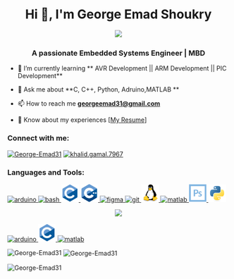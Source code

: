 <h1 align="center">Hi 👋, I'm George Emad Shoukry  </h1>
<p align="center"><img src="https://readme-typing-svg.herokuapp.com?size=30&duration=3500&center=true&vCenter=true&multiline=true&width=800&height=100&lines=%E2%80%9CDon't+Panic.%E2%80%9D+..."></p>
<h3 align="center">A passionate Embedded Systems Engineer | MBD </h3>

- 🌱 I’m currently learning **  AVR Development || ARM Development || PIC Development**

- 💬 Ask me about **C, C++, Python, Adruino,MATLAB **

- 📫 How to reach me **georgeemad31@gmail.com**

- 📄 Know about my experiences [[My Resume]()]

<h3 align="left">Connect with me:</h3>
<p align="left">
<a href="https://www.linkedin.com/in/george-emad-99b18b196?lipi=urn%3Ali%3Apage%3Ad_flagship3_profile_view_base_contact_details%3B4rqZc0xPQ4WbRVXKNADn0Q%3D%3D" target="blank"><img align="center" src="https://raw.githubusercontent.com/rahuldkjain/github-profile-readme-generator/master/src/images/icons/Social/linked-in-alt.svg" alt="George-Emad31" height="30" width="40" /></a>
<a href="https://www.facebook.com/george.emad.735" target="blank"><img align="center" src="https://raw.githubusercontent.com/rahuldkjain/github-profile-readme-generator/master/src/images/icons/Social/facebook.svg" alt="khalid.gamal.7967" height="30" width="40" /></a>
</p>

<h3 align="left">Languages and Tools:</h3>
<p align="left"> <a href="https://www.arduino.cc/" target="_blank" rel="noreferrer"> <img src="https://cdn.worldvectorlogo.com/logos/arduino-1.svg" alt="arduino" width="40" height="40"/> </a> <a href="https://www.gnu.org/software/bash/" target="_blank" rel="noreferrer"> <img src="https://www.vectorlogo.zone/logos/gnu_bash/gnu_bash-icon.svg" alt="bash" width="40" height="40"/> </a> <a href="https://www.cprogramming.com/" target="_blank" rel="noreferrer"> <img src="https://raw.githubusercontent.com/devicons/devicon/master/icons/c/c-original.svg" alt="c" width="40" height="40"/> </a> <a href="https://www.w3schools.com/cpp/" target="_blank" rel="noreferrer"> <img src="https://raw.githubusercontent.com/devicons/devicon/master/icons/cplusplus/cplusplus-original.svg" alt="cplusplus" width="40" height="40"/> </a> <a href="https://www.figma.com/" target="_blank" rel="noreferrer"> <img src="https://www.vectorlogo.zone/logos/figma/figma-icon.svg" alt="figma" width="40" height="40"/> </a> <a href="https://git-scm.com/" target="_blank" rel="noreferrer"> <img src="https://www.vectorlogo.zone/logos/git-scm/git-scm-icon.svg" alt="git" width="40" height="40"/> </a> <a href="https://www.linux.org/" target="_blank" rel="noreferrer"> <img src="https://raw.githubusercontent.com/devicons/devicon/master/icons/linux/linux-original.svg" alt="linux" width="40" height="40"/> </a> <a href="https://www.mathworks.com/" target="_blank" rel="noreferrer"> <img src="https://upload.wikimedia.org/wikipedia/commons/2/21/Matlab_Logo.png" alt="matlab" width="40" height="40"/> </a> <a href="https://www.photoshop.com/en" target="_blank" rel="noreferrer"> <img src="https://raw.githubusercontent.com/devicons/devicon/master/icons/photoshop/photoshop-line.svg" alt="photoshop" width="40" height="40"/> </a> <a href="https://www.python.org" target="_blank" rel="noreferrer"> <img src="https://raw.githubusercontent.com/devicons/devicon/master/icons/python/python-original.svg" alt="python" width="40" height="40"/> </a> </p>


<p align="center"><img src ="https://readme-typing-svg.herokuapp.com?size=25&duration=3500&center=true&vCenter=true&multiline=true&width=850&height=100&lines=+I+love+connecting+with+different+people+;so+if+you+want+to+say+hi%2C+I'll+be+happy+to+meet+you+more!+%3A"></p>





<p align="left"> <a href="https://www.arduino.cc/" target="_blank" rel="noreferrer"> <img src="https://cdn.worldvectorlogo.com/logos/arduino-1.svg" alt="arduino" width="40" height="40"/> </a> <a href="https://www.cprogramming.com/" target="_blank" rel="noreferrer"> <img src="https://raw.githubusercontent.com/devicons/devicon/master/icons/c/c-original.svg" alt="c" width="40" height="40"/> </a> <a href="https://www.mathworks.com/" target="_blank" rel="noreferrer"> <img src="https://upload.wikimedia.org/wikipedia/commons/2/21/Matlab_Logo.png" alt="matlab" width="40" height="40"/> </a> </p>

<p><img align="left" src="https://github-readme-stats.vercel.app/api/top-langs?username=mennah-ae&show_icons=true&locale=en&layout=compact" alt="George-Emad31" /></p>

<p>&nbsp;<img align="center" src="https://github-readme-stats.vercel.app/api?username=mennah-ae&show_icons=true&locale=en" alt="George-Emad31" /></p>

<p><img align="center" src="https://github-readme-streak-stats.herokuapp.com/?user=mennah-ae&" alt="George-Emad31" /></p>


